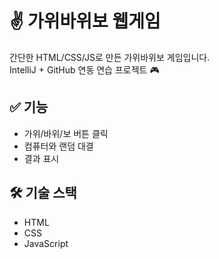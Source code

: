 # ✌️ 가위바위보 웹게임

간단한 HTML/CSS/JS로 만든 가위바위보 게임입니다.  
IntelliJ + GitHub 연동 연습 프로젝트 🎮

## ✅ 기능
- 가위/바위/보 버튼 클릭
- 컴퓨터와 랜덤 대결
- 결과 표시

## 🛠 기술 스택
- HTML
- CSS
- JavaScript

